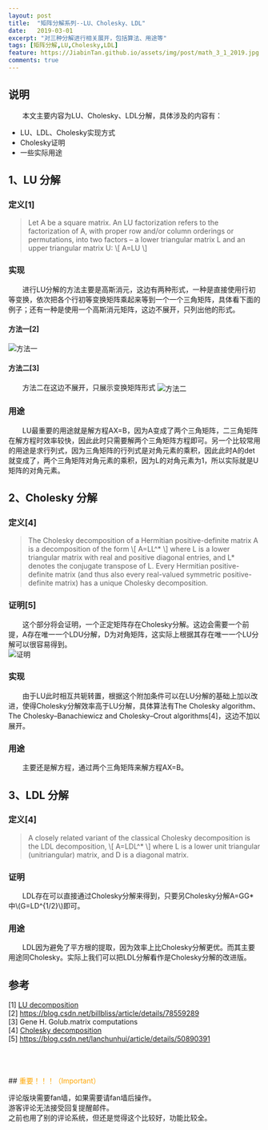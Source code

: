 ```yaml
---
layout: post
title:  "矩阵分解系列--LU、Cholesky、LDL"
date:   2019-03-01
excerpt: "对三种分解进行相关展开，包括算法、用途等"
tags: [矩阵分解,LU,Cholesky,LDL]
feature: https://JiabinTan.github.io/assets/img/post/math_3_1_2019.jpg
comments: true
---
```


## 说明
&emsp;&emsp;本文主要内容为LU、Cholesky、LDL分解，具体涉及的内容有：<br/>
- LU、LDL、Cholesky实现方式
- Cholesky证明
- 一些实际用途

## 1、LU 分解

### 定义[1]
> Let A be a square matrix. An LU factorization refers to the factorization of A, with proper row and/or column orderings or permutations, into two factors – a lower triangular matrix L and an upper triangular matrix U:
\\[ A=LU \\]

### 实现
&emsp;&emsp;进行LU分解的方法主要是高斯消元，这边有两种形式，一种是直接使用行初等变换，依次把各个行初等变换矩阵乘起来等到一个一个三角矩阵，具体看下面的例子；还有一种是使用一个高斯消元矩阵，这边不展开，只列出他的形式。

#### 方法一[2]
<img src='https://JiabinTan.github.io/assets/img/post/201903011.png' alt='方法一' align='center' title='方法一'/>

#### 方法二[3]
&emsp;&emsp;方法二在这边不展开，只展示变换矩阵形式
<img src='https://JiabinTan.github.io/assets/img/post/201903012.png' alt='方法二' align='center' title='方法二'/>
<br/>

### 用途
&emsp;&emsp;LU最重要的用途就是解方程AX=B，因为A变成了两个三角矩阵，二三角矩阵在解方程时效率较快，因此此时只需要解两个三角矩阵方程即可。另一个比较常用的用途是求行列式，因为三角矩阵的行列式是对角元素的乘积，因此此时A的det就变成了，两个三角矩阵对角元素的乘积，因为L的对角元素为1，所以实际就是U矩阵的对角元素。

## 2、Cholesky 分解

### 定义[4]
> The Cholesky decomposition of a Hermitian positive-definite matrix A is a decomposition of the form
\\[ A=LL^* \\]
where L is a lower triangular matrix with real and positive diagonal entries, and L* denotes the conjugate transpose of L. Every Hermitian positive-definite matrix (and thus also every real-valued symmetric positive-definite matrix) has a unique Cholesky decomposition.

### 证明[5]
&emsp;&emsp;这个部分将会证明，一个正定矩阵存在Cholesky分解。这边会需要一个前提，A存在唯一一个LDU分解，D为对角矩阵，这实际上根据其存在唯一一个LU分解可以很容易得到。<br/>
<img src='https://JiabinTan.github.io/assets/img/post/201903013.png' alt='证明' align='center' title='证明'/>

### 实现
&emsp;&emsp;由于LU此时相互共轭转置，根据这个附加条件可以在LU分解的基础上加以改进，使得Cholesky分解效率高于LU分解，具体算法有The Cholesky algorithm、The Cholesky–Banachiewicz and Cholesky–Crout algorithms[4]，这边不加以展开。

### 用途
&emsp;&emsp;主要还是解方程，通过两个三角矩阵来解方程AX=B。
<br/>

## 3、LDL 分解

### 定义[4]
> A closely related variant of the classical Cholesky decomposition is the LDL decomposition,
\\[ A=LDL^* \\]
where L is a lower unit triangular (unitriangular) matrix, and D is a diagonal matrix.

### 证明
&emsp;&emsp;LDL存在可以直接通过Cholesky分解来得到，只要另Cholesky分解A=GG\*中\\(G=LD^{1/2}\\)即可。

### 用途
&emsp;&emsp;LDL因为避免了平方根的提取，因为效率上比Cholesky分解更优。而其主要用途同Cholesky。实际上我们可以把LDL分解看作是Cholesky分解的改进版。
<br/>

## 参考

[1] [LU decomposition](https://en.wikipedia.org/wiki/LU_decomposition "LU decomposition")<br/>
[2] https://blog.csdn.net/billbliss/article/details/78559289<br/>
[3] Gene H. Golub.matrix computations<br/>
[4] [Cholesky decomposition](https://en.wikipedia.org/wiki/Cholesky_decomposition "Cholesky decomposition")<br/>
[5] https://blog.csdn.net/lanchunhui/article/details/50890391 <br/>




<br/>
<br/>
<br/>
## <label style="color:orange">重要！！！（Important）</label>

评论版块需要fan墙，如果需要请fan墙后操作。<br/>
游客评论无法接受回复提醒邮件。<br/>
之前也用了别的评论系统，但还是觉得这个比较好，功能比较全。<br/>
